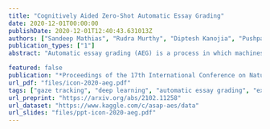 ```yaml
---
title: "Cognitively Aided Zero-Shot Automatic Essay Grading"
date: 2020-12-01T00:00:00
publishDate: 2020-12-01T12:40:43.631013Z
authors: ["Sandeep Mathias", "Rudra Murthy", "Diptesh Kanojia", "Pushpak Bhattacharyya"]
publication_types: ["1"]
abstract: "Automatic essay grading (AEG) is a process in which machines assign a grade to an essay written in response to a topic, called the prompt. Zero-shot AEG is when we train a system to grade essays written to a new prompt which was not present in our training data. In this paper, we describe a solution to the problem of zero-shot automatic essay grading, using cognitive information, in the form of gaze behaviour. Our experiments show that using gaze behaviour helps in improving the performance of AEG systems, especially when we provide a new essay written in response to a new prompt for scoring, by an average of almost 5 percentage points of QWK."

featured: false
publication: "*Proceedings of the 17th International Conference on Natural Language Processing (ICON)*"
url_pdf: "files/icon-2020-aeg.pdf"
tags: ["gaze tracking", "deep learning", "automatic essay grading", "experimental", "zero-shot"]
url_preprint: "https://arxiv.org/abs/2102.11258"
url_dataset: "https://www.kaggle.com/c/asap-aes/data"
url_slides: "files/ppt-icon-2020-aeg.pdf"
---
```

